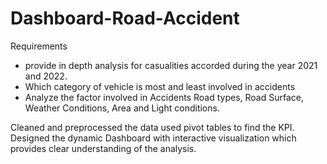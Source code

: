 # Dashboard-Road-Accident
Requirements
- provide in depth analysis for casualities accorded during the year 2021 and 2022.
- Which category of vehicle is most and least involved in accidents
- Analyze the factor involved in Accidents Road types, Road Surface, Weather Conditions, Area and Light conditions.

Cleaned and preprocessed the data used pivot tables to find the KPI.
Designed the dynamic Dashboard with interactive visualization which provides clear understanding of the analysis.
